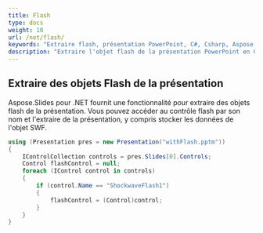 ```yaml
---
title: Flash
type: docs
weight: 10
url: /net/flash/
keywords: "Extraire flash, présentation PowerPoint, C#, Csharp, Aspose.Slides pour .NET"
description: "Extraire l'objet flash de la présentation PowerPoint en C# ou .NET"
---
```


## **Extraire des objets Flash de la présentation**
Aspose.Slides pour .NET fournit une fonctionnalité pour extraire des objets flash de la présentation. Vous pouvez accéder au contrôle flash par son nom et l'extraire de la présentation, y compris stocker les données de l'objet SWF.

```c#
using (Presentation pres = new Presentation("withFlash.pptm"))
{
    IControlCollection controls = pres.Slides[0].Controls;
    Control flashControl = null;
    foreach (IControl control in controls)
    {
        if (control.Name == "ShockwaveFlash1")
        {
            flashControl = (Control)control;
        }
    }
}
```